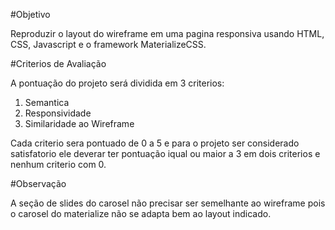 #Objetivo

Reproduzir o layout do wireframe em uma pagina responsiva usando HTML, CSS, Javascript e o framework MaterializeCSS.

#Criterios de Avaliação

A pontuação do projeto será dividida em 3 criterios:

1. Semantica
2. Responsividade
3. Similaridade ao Wireframe

Cada criterio sera pontuado de 0 a 5 e para o projeto ser considerado satisfatorio ele deverar ter pontuação iqual ou maior a 3 em dois criterios e nenhum criterio com 0.

#Observação

A seção de slides do carosel não precisar ser semelhante ao wireframe pois o carosel do materialize não se adapta bem ao layout indicado.